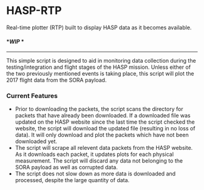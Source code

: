# HASP-RTP #
Real-time plotter (RTP) built to display HASP data as it becomes available.

#### \*_WIP_ \* #### 
---

This simple script is designed to aid in monitoring data collection during the testing/integration and flight stages of the HASP mission. Unless either of the two previously mentioned events is taking place, this script will plot the 2017 flight data from the SORA payload.


### Current Features ###
- Prior to downloading the packets, the script scans the directory for packets that have already been downloaded. If a downloaded file was updated on the HASP website since the last time the script checked the website, the script will download the updated file (resulting in no loss of data). It will only download and plot the packets which have not been downloaded yet. 
- The script will scrape all relevent data packets from the HASP website. As it downloads each packet, it updates plots for each physical measurement. The script will discard any data not belonging to the SORA payload as well as corrupted data.
- The script does not slow down as more data is downloaded and processed, despite the large quantity of data.

